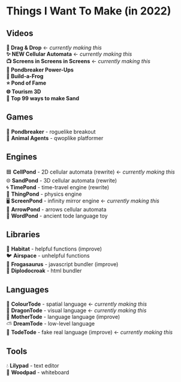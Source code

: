 # Things I Want To Make (in 2022)

## Videos

**🐉 Drag & Drop** ← _currently making this_<br>
**✨ NEW Cellular Automata** ← _currently making this_<br>
**📺 Screens in Screens in Screens** ← _currently making this_<br>
**🤖 Pondbreaker Power-Ups**<br>
**🐸 Build-a-Frog**<br>
**⭐ Pond of Fame**<br>
**🌐 Tourism 3D**<br>
**🎩 Top 99 ways to make Sand**<br>

## Games
🤖 **Pondbreaker** - roguelike breakout<br>
🚨 **Animal Agents** - qwoplike platformer<br>

## Engines
🟦 **CellPond** - 2D cellular automata (rewrite) ← _currently making this_<br>
🌐 **SandPond** - 3D cellular automata (rewrite)<br>
🌀 **TimePond** - time-travel engine (rewrite)<br>
💨 **ThingPond** - physics engine<br>
🖥️ **ScreenPond** - infinity mirror engine ← _currently making this_<br>
🔄 **ArrowPond** - arrows cellular automata<br>
💬 **WordPond** - ancient tode language toy<br>

## Libraries
🌱 **Habitat** - helpful functions (improve)<br>
🐦 **Airspace** - unhelpful functions<br>
🦖 **Frogasaurus** - javascript bundler (improve)<br>
🦕 **Diplodocroak** - html bundler<br>

## Languages
🌈 **ColourTode** - spatial language ← _currently making this_<br>
🐉 **DragonTode** - visual language ← _currently making this_<br>
👑 **MotherTode** - language language (improve)<br>
⛅ **DreamTode** - low-level language<br>
🐸 **TodeTode** - fake real language (improve) ← _currently making this_<br>

## Tools
💧 **Lilypad** - text editor<br>
🌳 **Woodpad** - whiteboard<br>
